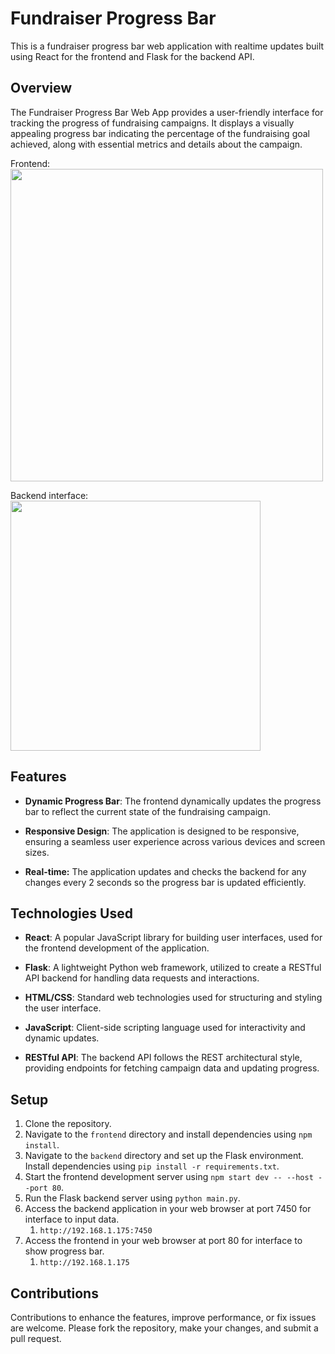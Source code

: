 # Fundraiser Progress Bar

This is a fundraiser progress bar web application with realtime updates built using React for the frontend and Flask for the backend API.

## Overview

The Fundraiser Progress Bar Web App provides a user-friendly interface for tracking the progress of fundraising campaigns. It displays a visually appealing progress bar indicating the percentage of the fundraising goal achieved, along with essential metrics and details about the campaign.

Frontend:
<img src="https://github.com/Krishpkreame/FundraiserWebapp/assets/79666419/5db22dd1-d016-4ea6-bdd3-4a5f6bdffd18" width="500">

Backend interface:
<img src="https://github.com/Krishpkreame/FundraiserWebapp/assets/79666419/3f16426b-02d4-4117-a7bf-21e61f6d1caf" width="400">

## Features

- **Dynamic Progress Bar**: The frontend dynamically updates the progress bar to reflect the current state of the fundraising campaign.
  
- **Responsive Design**: The application is designed to be responsive, ensuring a seamless user experience across various devices and screen sizes.

- **Real-time:** The application updates and checks the backend for any changes every 2 seconds so the progress bar is updated efficiently.

## Technologies Used

- **React**: A popular JavaScript library for building user interfaces, used for the frontend development of the application.
  
- **Flask**: A lightweight Python web framework, utilized to create a RESTful API backend for handling data requests and interactions.
  
- **HTML/CSS**: Standard web technologies used for structuring and styling the user interface.
  
- **JavaScript**: Client-side scripting language used for interactivity and dynamic updates.
  
- **RESTful API**: The backend API follows the REST architectural style, providing endpoints for fetching campaign data and updating progress.

## Setup

1. Clone the repository.
2. Navigate to the `frontend` directory and install dependencies using `npm install`.
3. Navigate to the `backend` directory and set up the Flask environment. Install dependencies using `pip install -r requirements.txt`.
4. Start the frontend development server using `npm start dev -- --host --port 80`.
5. Run the Flask backend server using `python main.py`.
6. Access the backend application in your web browser at port 7450 for interface to input data. 
	1. `http://192.168.1.175:7450`
7. Access the frontend in your web browser at port 80 for interface to show progress bar.
	1. `http://192.168.1.175`

## Contributions

Contributions to enhance the features, improve performance, or fix issues are welcome. Please fork the repository, make your changes, and submit a pull request.
